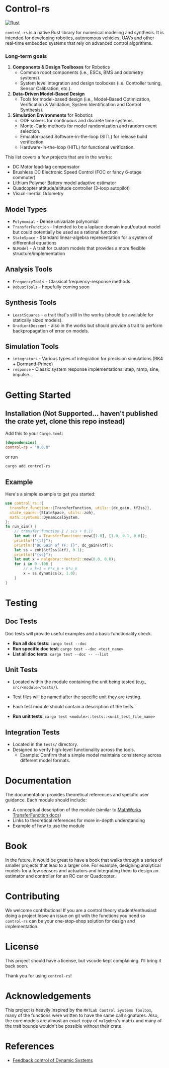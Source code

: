 # Control-rs

[![Rust](https://github.com/Mitchelldscott/control-rs/actions/workflows/rust.yml/badge.svg)](https://github.com/Mitchelldscott/control-rs/actions/workflows/rust.yml)

`control-rs` is a native Rust library for numerical modeling and synthesis.
It is intended for developing robotics, autonomous vehicles, UAVs and other real-time embedded
systems that rely on advanced control algorithms.

### Long-term goals

1. **Components & Design Toolboxes** for Robotics
    - Common robot components (i.e., ESCs, BMS and odometry systems).
    - System level integration and design toolboxes (i.e. Controller tuning, Sensor Calibration, etc.).
2. **Data-Driven Model-Based Design**
    - Tools for model-based design (i.e., Model-Based Optimization, Verification & Validation,
      System Identification and Control Synthesis).
3. **Simulation Environments** for Robotics
    - ODE solvers for continuous and discrete time systems.
    - Monte-Carlo methods for model randomization and random event selection.
    - Emulator-based Software-in-the-loop (SITL) for release build verification.
    - Hardware-in-the-loop (HITL) for functional verification.

This list covers a few projects that are in the works:

- DC Motor lead-lag compensator
- Brushless DC Electronic Speed Control (FOC or fancy 6-stage commuter)
- Lithium Polymer Battery model adaptive estimator
- Quadcopter attitude/altitude controller (3-loop autopilot)
- Visual-Inertial Odometry

## Model Types

* `Polynomial` - Dense univariate polynomial
* `TransferFunction` - Intended to be a laplace domain input/output model but could potentially be
  used as a rational function
* `StateSpace` - Standard linear-algebra representation for a system of differential equations
* `NLModel` - A trait for custom models that provides a more flexible structure/implementation

## Analysis Tools

* `FrequencyTools` - Classical frequency-response methods
* `RobustTools` - hopefully coming soon

## Synthesis Tools

* `LeastSquares` - a trait that's still in the works (should be available for statically sized 
  models).
* `GradientDescent` - also in the works but should provide a trait to perform backpropagation of
  error on models.

## Simulation Tools

* `integrators` - Various types of integration for precision simulations (RK4 + Dormand-Prince)
* `response` - Classic system response implementations: step, ramp, sine, impulse...

# Getting Started

## Installation (Not Supported... haven't published the crate yet, clone this repo instead)

Add this to your `Cargo.toml`:

```toml
[dependencies]
control-rs = "0.0.0"
```

or run

```bash
cargo add control-rs
```

## Example

Here's a simple example to get you started:

```rust
use control_rs::{
  transfer_function::{TransferFunction, utils::{dc_gain, tf2ss}},
  state_space::{StateSpace, utils::zoh},
  math::systems::DynamicalSystem,
};
fn run_sim() {
    // transfer function 1 / s(s + 0.1)
    let mut tf = TransferFunction::new([1.0], [1.0, 0.1, 0.0]);
    println!("{tf}");
    println!("DC Gain of TF: {}", dc_gain(&tf));
    let ss = zoh(&tf2ss(&tf), 0.1);
    println!("{ss}");
    let mut x = nalgebra::Vector2::new(0.0, 0.0);
    for i in 0..100 {
        // x_k+1 = F*x_k + G*u_k
        x = ss.dynamics(x, 1.0);
    }
}
```

# Testing

## Doc Tests

Doc tests will provide useful examples and a basic functionality check.

* **Run all doc tests**: `cargo test --doc`
* **Run specific doc test**: `cargo test --doc <test_name>`
* **List all doc tests**: `cargo test --doc -- --list`

## Unit Tests

* Located within the module containing the unit being tested (e.g., `src/<module>/tests/`).
* Test files will be named after the specific unit they are testing.
* Each test module should contain a description of the tests.

* **Run unit tests**: `cargo test <module>::tests::<unit_test_file_name>`

## Integration Tests

* Located in the `tests/` directory.
* Designed to verify high-level functionality across the tools.
  * Example: Confirm that a simple model maintains consistency across different model formats.

# Documentation

The documentation provides theoretical references and specific user guidance. Each module should include:

* A conceptual description of the module (similar to [MathWorks TransferFunction docs](https://www.mathworks.com/help/control/ug/transfer-functions.html))
* Links to theoretical references for more in-depth understanding
* Example of how to use the module

# Book

In the future, it would be great to have a book that walks through a series of smaller projects that lead to a larger 
one. For example, designing analytical models for a few sensors and actuators and integrating them to design an 
estimator and controller for an RC car or Quadcopter.

# Contributing

We welcome contributions! If you are a control theory student/enthusiast doing a project leave an issue on git with the 
functions you need so `control-rs` can be your one-stop-shop solution for design and implementation.

# License

This project should have a license, but vscode kept complaining. I'll bring it back soon.

Thank you for using `control-rs`!

# Acknowledgements

This project is heavily inspired by the `MATLab Control Systems Toolbox`, many of the functions were written to have the
same call signatures. Also, the core models are almost an exact copy of `nalgebra`'s matrix and many of the trait bounds 
wouldn't be possible without their crate.

# References
* [Feedback control of Dynamic Systems](https://mrce.in/ebooks/Feedback%20Control%20of%20Dynamic%20Systems%208th%20Ed.pdf)